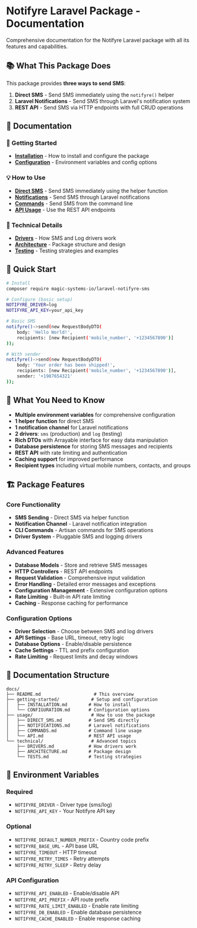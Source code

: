 # Notifyre Laravel Package - Documentation

Comprehensive documentation for the Notifyre Laravel package with all its features and capabilities.

## 📚 What This Package Does

This package provides **three ways to send SMS**:

1. **Direct SMS** - Send SMS immediately using the `notifyre()` helper
2. **Laravel Notifications** - Send SMS through Laravel's notification system
3. **REST API** - Send SMS via HTTP endpoints with full CRUD operations

## 📖 Documentation

### 🚀 Getting Started

- **[Installation](./getting-started/INSTALLATION.md)** - How to install and configure the package
- **[Configuration](./getting-started/CONFIGURATION.md)** - Environment variables and config options

### 💡 How to Use

- **[Direct SMS](./usage/DIRECT_SMS.md)** - Send SMS immediately using the helper function
- **[Notifications](./usage/NOTIFICATIONS.md)** - Send SMS through Laravel notifications
- **[Commands](./usage/COMMANDS.md)** - Send SMS from the command line
- **[API Usage](./usage/API.md)** - Use the REST API endpoints

### 🔧 Technical Details

- **[Drivers](./technical/DRIVERS.md)** - How SMS and Log drivers work
- **[Architecture](./technical/ARCHITECTURE.md)** - Package structure and design
- **[Testing](./technical/TESTS.md)** - Testing strategies and examples

## 🚀 Quick Start

```bash
# Install
composer require magic-systems-io/laravel-notifyre-sms

# Configure (basic setup)
NOTIFYRE_DRIVER=log
NOTIFYRE_API_KEY=your_api_key

# Basic SMS
notifyre()->send(new RequestBodyDTO(
    body: 'Hello World!',
    recipients: [new Recipient('mobile_number', '+1234567890')]
));

# With sender
notifyre()->send(new RequestBodyDTO(
    body: 'Your order has been shipped!',
    recipients: [new Recipient('mobile_number', '+1234567890')],
    sender: '+1987654321'
));
```

## 🎯 What You Need to Know

- **Multiple environment variables** for comprehensive configuration
- **1 helper function** for direct SMS
- **1 notification channel** for Laravel notifications
- **2 drivers**: `sms` (production) and `log` (testing)
- **Rich DTOs** with Arrayable interface for easy data manipulation
- **Database persistence** for storing SMS messages and recipients
- **REST API** with rate limiting and authentication
- **Caching support** for improved performance
- **Recipient types** including virtual mobile numbers, contacts, and groups

## 🏗️ Package Features

### Core Functionality

- **SMS Sending** - Direct SMS via helper function
- **Notification Channel** - Laravel notification integration
- **CLI Commands** - Artisan commands for SMS operations
- **Driver System** - Pluggable SMS and logging drivers

### Advanced Features

- **Database Models** - Store and retrieve SMS messages
- **HTTP Controllers** - REST API endpoints
- **Request Validation** - Comprehensive input validation
- **Error Handling** - Detailed error messages and exceptions
- **Configuration Management** - Extensive configuration options
- **Rate Limiting** - Built-in API rate limiting
- **Caching** - Response caching for performance

### Configuration Options

- **Driver Selection** - Choose between SMS and log drivers
- **API Settings** - Base URL, timeout, retry logic
- **Database Options** - Enable/disable persistence
- **Cache Settings** - TTL and prefix configuration
- **Rate Limiting** - Request limits and decay windows

## 📁 Documentation Structure

```
docs/
├── README.md                    # This overview
├── getting-started/            # Setup and configuration
│   ├── INSTALLATION.md        # How to install
│   └── CONFIGURATION.md       # Configuration options
├── usage/                      # How to use the package
│   ├── DIRECT_SMS.md          # Send SMS directly
│   ├── NOTIFICATIONS.md       # Laravel notifications
│   ├── COMMANDS.md            # Command line usage
│   └── API.md                 # REST API usage
└── technical/                  # Advanced topics
    ├── DRIVERS.md             # How drivers work
    ├── ARCHITECTURE.md        # Package design
    └── TESTS.md               # Testing strategies
```

## 🔧 Environment Variables

### Required

- `NOTIFYRE_DRIVER` - Driver type (sms/log)
- `NOTIFYRE_API_KEY` - Your Notifyre API key

### Optional

- `NOTIFYRE_DEFAULT_NUMBER_PREFIX` - Country code prefix
- `NOTIFYRE_BASE_URL` - API base URL
- `NOTIFYRE_TIMEOUT` - HTTP timeout
- `NOTIFYRE_RETRY_TIMES` - Retry attempts
- `NOTIFYRE_RETRY_SLEEP` - Retry delay

### API Configuration

- `NOTIFYRE_API_ENABLED` - Enable/disable API
- `NOTIFYRE_API_PREFIX` - API route prefix
- `NOTIFYRE_RATE_LIMIT_ENABLED` - Enable rate limiting
- `NOTIFYRE_DB_ENABLED` - Enable database persistence
- `NOTIFYRE_CACHE_ENABLED` - Enable response caching
